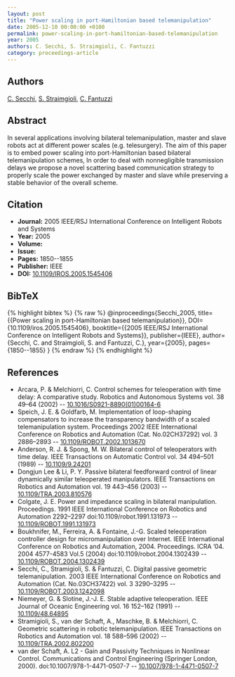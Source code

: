 ```yaml
---
layout: post
title: "Power scaling in port-Hamiltonian based telemanipulation"
date: 2005-12-10 00:00:00 +0100
permalink: power-scaling-in-port-hamiltonian-based-telemanipulation
year: 2005
authors: C. Secchi, S. Straimgioli, C. Fantuzzi
category: proceedings-article
---
```

 
## Authors
[C. Secchi](authors/cristian-secchi), [S. Straimgioli](authors/stefano-stramigioli), [C. Fantuzzi](authors/cesare-fantuzzi)
 
## Abstract
In several applications involving bilateral telemanipulation, master and slave robots act at different power scales (e.g. telesurgery). The aim of this paper is to embed power scaling into port-Hamiltonian based bilateral telemanipulation schemes, In order to deal with nonnegligible transmission delays we propose a novel scattering based communication strategy to properly scale the power exchanged by master and slave while preserving a stable behavior of the overall scheme.
 
## Citation
- **Journal:** 2005 IEEE/RSJ International Conference on Intelligent Robots and Systems
- **Year:** 2005
- **Volume:** 
- **Issue:** 
- **Pages:** 1850--1855
- **Publisher:** IEEE
- **DOI:** [10.1109/IROS.2005.1545406](https://doi.org/10.1109/IROS.2005.1545406)
 
## BibTeX
{% highlight bibtex %}
{% raw %}
@inproceedings{Secchi_2005,
  title={{Power scaling in port-Hamiltonian based telemanipulation}},
  DOI={10.1109/iros.2005.1545406},
  booktitle={{2005 IEEE/RSJ International Conference on Intelligent Robots and Systems}},
  publisher={IEEE},
  author={Secchi, C. and Straimgioli, S. and Fantuzzi, C.},
  year={2005},
  pages={1850--1855}
}
{% endraw %}
{% endhighlight %}
 
## References
- Arcara, P. & Melchiorri, C. Control schemes for teleoperation with time delay: A comparative study. Robotics and Autonomous Systems vol. 38 49–64 (2002) -- [10.1016/S0921-8890(01)00164-6](https://doi.org/10.1016/S0921-8890(01)00164-6)
- Speich, J. E. & Goldfarb, M. Implementation of loop-shaping compensators to increase the transparency bandwidth of a scaled telemanipulation system. Proceedings 2002 IEEE International Conference on Robotics and Automation (Cat. No.02CH37292) vol. 3 2886–2893 -- [10.1109/ROBOT.2002.1013670](https://doi.org/10.1109/ROBOT.2002.1013670)
- Anderson, R. J. & Spong, M. W. Bilateral control of teleoperators with time delay. IEEE Transactions on Automatic Control vol. 34 494–501 (1989) -- [10.1109/9.24201](https://doi.org/10.1109/9.24201)
- Dongjun Lee & Li, P. Y. Passive bilateral feedforward control of linear dynamically similar teleoperated manipulators. IEEE Transactions on Robotics and Automation vol. 19 443–456 (2003) -- [10.1109/TRA.2003.810576](https://doi.org/10.1109/TRA.2003.810576)
- Colgate, J. E. Power and impedance scaling in bilateral manipulation. Proceedings. 1991 IEEE International Conference on Robotics and Automation 2292–2297 doi:10.1109/robot.1991.131973 -- [10.1109/ROBOT.1991.131973](https://doi.org/10.1109/ROBOT.1991.131973)
- Boukhnifer, M., Ferreira, A. & Fontaine, J.-G. Scaled teleoperation controller design for micromanipulation over Internet. IEEE International Conference on Robotics and Automation, 2004. Proceedings. ICRA ’04. 2004 4577-4583 Vol.5 (2004) doi:10.1109/robot.2004.1302439 -- [10.1109/ROBOT.2004.1302439](https://doi.org/10.1109/ROBOT.2004.1302439)
- Secchi, C., Stramigioli, S. & Fantuzzi, C. Digital passive geometric telemanipulation. 2003 IEEE International Conference on Robotics and Automation (Cat. No.03CH37422) vol. 3 3290–3295 -- [10.1109/ROBOT.2003.1242098](https://doi.org/10.1109/ROBOT.2003.1242098)
- Niemeyer, G. & Slotine, J.-J. E. Stable adaptive teleoperation. IEEE Journal of Oceanic Engineering vol. 16 152–162 (1991) -- [10.1109/48.64895](https://doi.org/10.1109/48.64895)
- Stramigioli, S., van der Schaft, A., Maschke, B. & Melchiorri, C. Geometric scattering in robotic telemanipulation. IEEE Transactions on Robotics and Automation vol. 18 588–596 (2002) -- [10.1109/TRA.2002.802200](https://doi.org/10.1109/TRA.2002.802200)
- van der Schaft, A. L2 - Gain and Passivity Techniques in Nonlinear Control. Communications and Control Engineering (Springer London, 2000). doi:10.1007/978-1-4471-0507-7 -- [10.1007/978-1-4471-0507-7](https://doi.org/10.1007/978-1-4471-0507-7)

